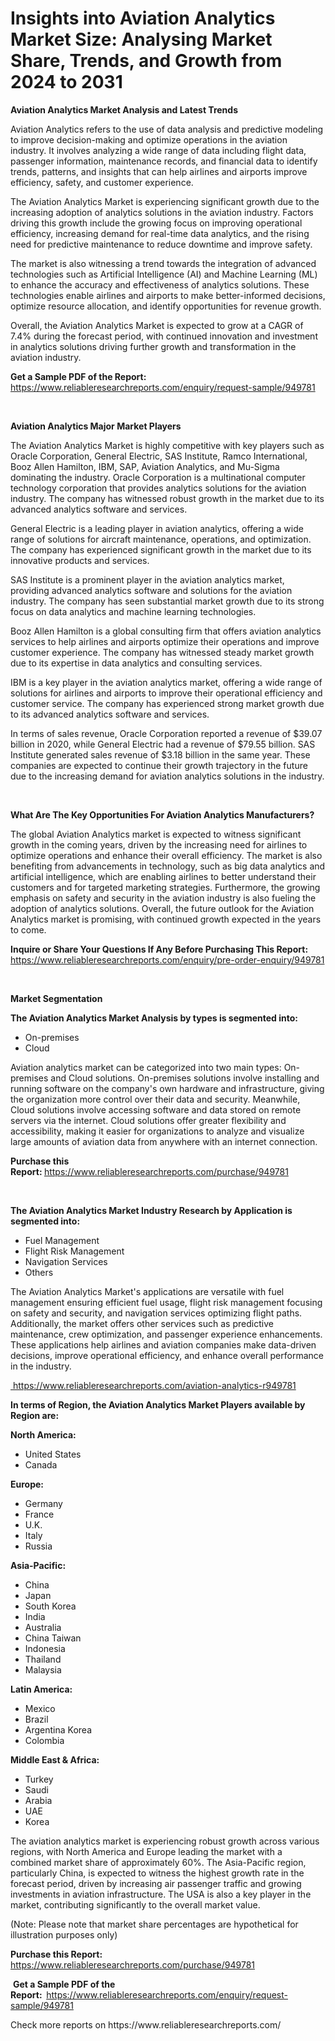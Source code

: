 <p><h1>Insights into Aviation Analytics Market Size: Analysing Market Share, Trends, and Growth from 2024 to 2031</h1></p><p><strong>Aviation Analytics Market Analysis and Latest Trends</strong></p>
<p><p>Aviation Analytics refers to the use of data analysis and predictive modeling to improve decision-making and optimize operations in the aviation industry. It involves analyzing a wide range of data including flight data, passenger information, maintenance records, and financial data to identify trends, patterns, and insights that can help airlines and airports improve efficiency, safety, and customer experience.</p><p>The Aviation Analytics Market is experiencing significant growth due to the increasing adoption of analytics solutions in the aviation industry. Factors driving this growth include the growing focus on improving operational efficiency, increasing demand for real-time data analytics, and the rising need for predictive maintenance to reduce downtime and improve safety.</p><p>The market is also witnessing a trend towards the integration of advanced technologies such as Artificial Intelligence (AI) and Machine Learning (ML) to enhance the accuracy and effectiveness of analytics solutions. These technologies enable airlines and airports to make better-informed decisions, optimize resource allocation, and identify opportunities for revenue growth.</p><p>Overall, the Aviation Analytics Market is expected to grow at a CAGR of 7.4% during the forecast period, with continued innovation and investment in analytics solutions driving further growth and transformation in the aviation industry.</p></p>
<p><strong>Get a Sample PDF of the Report:&nbsp;</strong> <a href="https://www.reliableresearchreports.com/enquiry/request-sample/949781">https://www.reliableresearchreports.com/enquiry/request-sample/949781</a></p>
<p>&nbsp;</p>
<p><strong>Aviation Analytics Major Market Players</strong></p>
<p><p>The Aviation Analytics Market is highly competitive with key players such as Oracle Corporation, General Electric, SAS Institute, Ramco International, Booz Allen Hamilton, IBM, SAP, Aviation Analytics, and Mu-Sigma dominating the industry. Oracle Corporation is a multinational computer technology corporation that provides analytics solutions for the aviation industry. The company has witnessed robust growth in the market due to its advanced analytics software and services.</p><p>General Electric is a leading player in aviation analytics, offering a wide range of solutions for aircraft maintenance, operations, and optimization. The company has experienced significant growth in the market due to its innovative products and services.</p><p>SAS Institute is a prominent player in the aviation analytics market, providing advanced analytics software and solutions for the aviation industry. The company has seen substantial market growth due to its strong focus on data analytics and machine learning technologies.</p><p>Booz Allen Hamilton is a global consulting firm that offers aviation analytics services to help airlines and airports optimize their operations and improve customer experience. The company has witnessed steady market growth due to its expertise in data analytics and consulting services.</p><p>IBM is a key player in the aviation analytics market, offering a wide range of solutions for airlines and airports to improve their operational efficiency and customer service. The company has experienced strong market growth due to its advanced analytics software and services.</p><p>In terms of sales revenue, Oracle Corporation reported a revenue of $39.07 billion in 2020, while General Electric had a revenue of $79.55 billion. SAS Institute generated sales revenue of $3.18 billion in the same year. These companies are expected to continue their growth trajectory in the future due to the increasing demand for aviation analytics solutions in the industry.</p></p>
<p>&nbsp;</p>
<p><strong>What Are The Key Opportunities For Aviation Analytics Manufacturers?</strong></p>
<p><p>The global Aviation Analytics market is expected to witness significant growth in the coming years, driven by the increasing need for airlines to optimize operations and enhance their overall efficiency. The market is also benefiting from advancements in technology, such as big data analytics and artificial intelligence, which are enabling airlines to better understand their customers and for targeted marketing strategies. Furthermore, the growing emphasis on safety and security in the aviation industry is also fueling the adoption of analytics solutions. Overall, the future outlook for the Aviation Analytics market is promising, with continued growth expected in the years to come.</p></p>
<p><strong>Inquire or Share Your Questions If Any Before Purchasing This Report:</strong> <a href="https://www.reliableresearchreports.com/enquiry/pre-order-enquiry/949781">https://www.reliableresearchreports.com/enquiry/pre-order-enquiry/949781</a></p>
<p>&nbsp;</p>
<p><strong>Market Segmentation</strong></p>
<p><strong>The Aviation Analytics Market Analysis by types is segmented into:</strong></p>
<p><ul><li>On-premises</li><li>Cloud</li></ul></p>
<p><p>Aviation analytics market can be categorized into two main types: On-premises and Cloud solutions. On-premises solutions involve installing and running software on the company's own hardware and infrastructure, giving the organization more control over their data and security. Meanwhile, Cloud solutions involve accessing software and data stored on remote servers via the internet. Cloud solutions offer greater flexibility and accessibility, making it easier for organizations to analyze and visualize large amounts of aviation data from anywhere with an internet connection.</p></p>
<p><strong>Purchase this Report:&nbsp;</strong><a href="https://www.reliableresearchreports.com/purchase/949781">https://www.reliableresearchreports.com/purchase/949781</a></p>
<p>&nbsp;</p>
<p><strong>The Aviation Analytics Market Industry Research by Application is segmented into:</strong></p>
<p><ul><li>Fuel Management</li><li>Flight Risk Management</li><li>Navigation Services</li><li>Others</li></ul></p>
<p><p>The Aviation Analytics Market's applications are versatile with fuel management ensuring efficient fuel usage, flight risk management focusing on safety and security, and navigation services optimizing flight paths. Additionally, the market offers other services such as predictive maintenance, crew optimization, and passenger experience enhancements. These applications help airlines and aviation companies make data-driven decisions, improve operational efficiency, and enhance overall performance in the industry.</p></p>
<p><a href="https://www.reliableresearchreports.com/aviation-analytics-r949781">&nbsp;https://www.reliableresearchreports.com/aviation-analytics-r949781</a></p>
<p><strong>In terms of Region, the Aviation Analytics Market Players available by Region are:</strong></p>
<p>
    <p> <strong> North America: </strong>
        <ul>
            <li>United States</li>
            <li>Canada</li>
        </ul>
        </p> 
    <p> <strong> Europe: </strong>
        <ul>
            <li>Germany</li>
            <li>France</li>
            <li>U.K.</li>
            <li>Italy</li>
            <li>Russia</li>
        </ul>
        </p> 
    <p> <strong> Asia-Pacific: </strong>
        <ul>
            <li>China</li>
            <li>Japan</li>
            <li>South Korea</li>
            <li>India</li>
            <li>Australia</li>
            <li>China Taiwan</li>
            <li>Indonesia</li>
            <li>Thailand</li>
            <li>Malaysia</li>
        </ul>
        </p> 
    <p> <strong> Latin America: </strong>
        <ul>
            <li>Mexico</li>
            <li>Brazil</li>
            <li>Argentina Korea</li>
            <li>Colombia</li>
        </ul>
        </p> 
    <p> <strong> Middle East & Africa: </strong>
        <ul>
            <li>Turkey</li>
            <li>Saudi</li>
            <li>Arabia</li>
            <li>UAE</li>
            <li>Korea</li>
        </ul>
    </p>
    </p>
<p><p>The aviation analytics market is experiencing robust growth across various regions, with North America and Europe leading the market with a combined market share of approximately 60%. The Asia-Pacific region, particularly China, is expected to witness the highest growth rate in the forecast period, driven by increasing air passenger traffic and growing investments in aviation infrastructure. The USA is also a key player in the market, contributing significantly to the overall market value.</p><p>(Note: Please note that market share percentages are hypothetical for illustration purposes only)</p></p>
<p><strong>Purchase this Report: </strong><a href="https://www.reliableresearchreports.com/purchase/949781">https://www.reliableresearchreports.com/purchase/949781</a></p>
<p>&nbsp;<strong>Get a Sample PDF of the Report:&nbsp;&nbsp;</strong><a href="https://www.reliableresearchreports.com/enquiry/request-sample/949781">https://www.reliableresearchreports.com/enquiry/request-sample/949781</a></p>
<p><strong></strong></p>
<p>Check more reports on https://www.reliableresearchreports.com/</p>